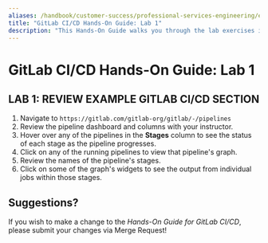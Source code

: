 ```yaml
---
aliases: /handbook/customer-success/professional-services-engineering/education-services/gitlabcicdhandsonlab1.html
title: "GitLab CI/CD Hands-On Guide: Lab 1"
description: "This Hands-On Guide walks you through the lab exercises in the GitLab CI/CD course."
---
```


# GitLab CI/CD Hands-On Guide: Lab 1


## LAB 1: REVIEW EXAMPLE GITLAB CI/CD SECTION

1. Navigate to `https://gitlab.com/gitlab-org/gitlab/-/pipelines`
1. Review the pipeline dashboard and columns with your instructor.
1. Hover over any of the pipelines in the **Stages** column to see the status of each stage as the pipeline progresses.
1. Click on any of the running pipelines to view that pipeline's graph.
1. Review the names of the pipeline's stages.
1. Click on some of the graph's widgets to see the output from individual jobs within those stages.

## Suggestions?

If you wish to make a change to the *Hands-On Guide for GitLab CI/CD*, please submit your changes via Merge Request!
